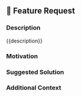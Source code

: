 ## 🚀 Feature Request

### Description
{{description}}

### Motivation
<!-- Why is this feature needed? What problem does it solve? -->

### Suggested Solution
<!-- Describe how you would implement this feature, including any alternative solutions you have considered. -->

### Additional Context
<!-- Add any other context or screenshots about the feature request here. -->
